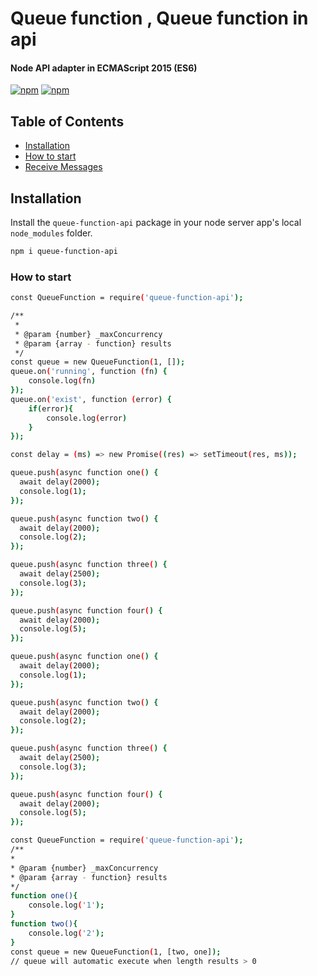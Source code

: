 # Queue function , Queue function in api

#### Node API adapter in ECMAScript 2015 (ES6)

[![npm](https://img.shields.io/npm/v/npm.svg)](https://www.npmjs.com/package/queue-function-api) [![npm](https://cafedev.vn/wp-content/uploads/2020/07/cafedev_queue_c.png)](https://www.npmjs.com/package/queue-function-api)

## Table of Contents

- [Installation](#installation)
- [How to start](#how-to-start)
- [Receive Messages](#example)
    
## Installation

Install the `queue-function-api` package in your node server app's local `node_modules` folder.

```bash
npm i queue-function-api
```

### How to start

```bash
const QueueFunction = require('queue-function-api');

/**
 *
 * @param {number} _maxConcurrency
 * @param {array - function} results
 */
const queue = new QueueFunction(1, []);
queue.on('running', function (fn) {
    console.log(fn)
});
queue.on('exist', function (error) {
    if(error){
        console.log(error)
    }
});

const delay = (ms) => new Promise((res) => setTimeout(res, ms));

queue.push(async function one() {
  await delay(2000);
  console.log(1);
});

queue.push(async function two() {
  await delay(2000);
  console.log(2);
});

queue.push(async function three() {
  await delay(2500);
  console.log(3);
});

queue.push(async function four() {
  await delay(2000);
  console.log(5);
});

queue.push(async function one() {
  await delay(2000);
  console.log(1);
});

queue.push(async function two() {
  await delay(2000);
  console.log(2);
});

queue.push(async function three() {
  await delay(2500);
  console.log(3);
});

queue.push(async function four() {
  await delay(2000);
  console.log(5);
});
```

```bash
const QueueFunction = require('queue-function-api');
/**
*
* @param {number} _maxConcurrency
* @param {array - function} results
*/
function one(){
    console.log('1');
}
function two(){
    console.log('2');
}
const queue = new QueueFunction(1, [two, one]);
// queue will automatic execute when length results > 0
```